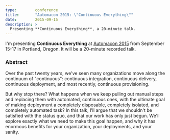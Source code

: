 ```yaml
---
type:        conference
title:       "Automacon 2015: \"Continuous Everything\""
date:        2015-09-15
description: >
  Presenting **Continuous Everything**, a 20-minute talk.
---
```


I'm presenting **Continuous Everything** at [Automacon 2015](www.automacon.io) from September 15-17 in Portland, Oregon. It will be a 20-minute recorded talk.

### Abstract

Over the past twenty years, we've seen many organizations move along the continuum of "continuous": continuous integration, continuous delivery, continuous deployment, and most recently, continuous provisioning.

But why stop there? What happens when we keep pulling out manual steps and replacing them with automated, continuous ones, with the ultimate goal of making deployment a completely disposable, completely isolated, and completely automated task? In this talk, I'll argue that we shouldn't be satisfied with the status quo, and that our work has only just begun. We'll explore exactly what we need to make this goal happen, and why it has enormous benefits for your organization, your deployments, and your sanity.

